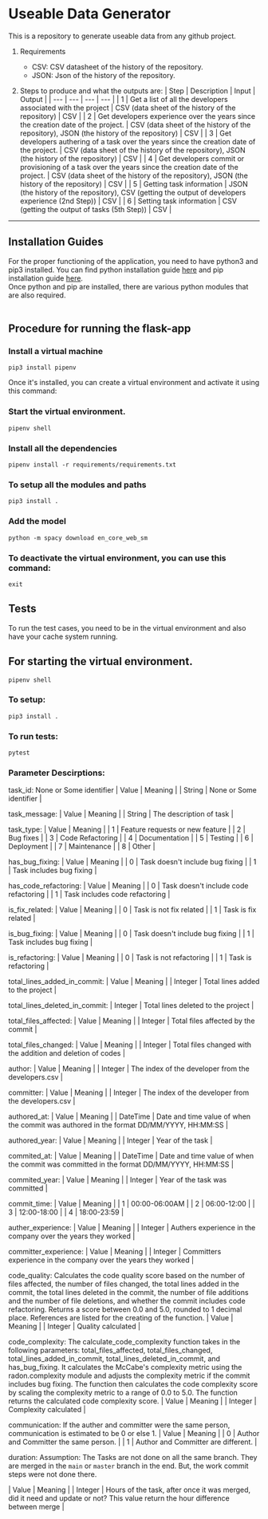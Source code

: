 # Useable Data Generator

This is a repository to generate useable data from any github project. 

1. Requirements
    - CSV: 
        CSV datasheet of the history of the repository. 
    - JSON:
        Json of the history of the repository. 

2. Steps to produce and what the outputs are:
    | Step | Description | Input | Output |
    | --- | --- | --- | --- |
    | 1 | Get a list of all the developers associated with the project | CSV (data sheet of the history of the repository) | CSV |
    | 2 | Get developers experience over the years since the creation date of the project. | CSV (data sheet of the history of the repository), JSON (the history of the repository) | CSV |
    | 3 | Get developers authering of a task over the years since the creation date of the project. | CSV (data sheet of the history of the repository), JSON (the history of the repository) | CSV |
    | 4 | Get developers commit or provisioning of a task over the years since the creation date of the project. | CSV (data sheet of the history of the repository), JSON (the history of the repository) | CSV |
    | 5 |  Getting task information | JSON (the history of the repository), CSV (getting the output of developers experience (2nd Step)) | CSV |
    | 6 | Setting task information | CSV (getting the output of tasks (5th Step)) | CSV |


<hr>


## Installation Guides

For the proper functioning of the application, you need to have python3 and pip3 installed. You can find python installation guide [here](https://www.python.org/downloads/) and pip installation guide [here](https://pip.pypa.io/en/stable/installation/). \
Once python and pip are installed, there are various python modules that are also required. \
<br>

## Procedure for running the flask-app
### Install a virtual machine

    pip3 install pipenv

Once it's installed, you can create a virtual environment and activate it using this command:

### Start the virtual environment.

    pipenv shell

### Install all the dependencies

    pipenv install -r requirements/requirements.txt

### To setup all the modules and paths

    pip3 install .


### Add the model
    python -m spacy download en_core_web_sm


###  To deactivate the virtual environment, you can use this command:
    exit






## Tests
To run the test cases, you need to be in the virtual environment and also have your cache system running. 
<br>

## For starting the virtual environment.

    pipenv shell


### To setup:

    pip3 install .


### To run tests:

    pytest




### Parameter Descirptions:

task_id: None or Some identifier
| Value | Meaning |
| String | None or Some identifier |

task_message: 
| Value | Meaning |
| String | The description of task |

task_type:
| Value | Meaning |
| 1 | Feature requests or new feature |
| 2 | Bug fixes |
| 3 | Code Refactoring |
| 4 | Documentation |
| 5 | Testing |
| 6 | Deployment |
| 7 | Maintenance |
| 8 | Other |

has_bug_fixing: 
| Value | Meaning |
| 0 | Task doesn't include bug fixing |
| 1 | Task includes bug fixing | 

has_code_refactoring: 
| Value | Meaning |
| 0 | Task doesn't include code refactoring |
| 1 | Task includes code refactoring | 

is_fix_related: 
| Value | Meaning |
| 0 | Task is not fix related |
| 1 | Task is fix related | 

is_bug_fixing: 
| Value | Meaning |
| 0 | Task doesn't include bug fixing |
| 1 | Task includes bug fixing | 

is_refactoring: 
| Value | Meaning |
| 0 | Task is not refactoring |
| 1 | Task is refactoring | 

total_lines_added_in_commit: 
| Value | Meaning |
| Integer | Total lines added to the project | 

total_lines_deleted_in_commit: 
| Integer | Total lines deleted to the project | 

total_files_affected: 
| Value | Meaning |
| Integer | Total files affected by the commit | 

total_files_changed: 
| Value | Meaning |
| Integer | Total files changed with the addition and deletion of codes | 

author: 
| Value | Meaning |
| Integer | The index of the developer from the developers.csv | 

committer: 
| Value | Meaning |
| Integer | The index of the developer from the developers.csv | 

authored_at: 
| Value | Meaning |
| DateTime | Date and time value of when the commit was authored in the format DD/MM/YYYY, HH:MM:SS | 

authored_year: 
| Value | Meaning |
| Integer | Year of the task | 

commited_at: 
| Value | Meaning |
| DateTime | Date and time value of when the commit was committed in the format DD/MM/YYYY, HH:MM:SS | 

commited_year: 
| Value | Meaning |
| Integer | Year of the task was committed | 

commit_time: 
| Value | Meaning |
| 1 | 00:00-06:00AM |
| 2 | 06:00-12:00 |
| 3 | 12:00-18:00 |
| 4 | 18:00-23:59 |

auther_experience: 
| Value | Meaning |
| Integer | Authers experience in the company over the years they worked |

committer_experience: 
| Value | Meaning |
| Integer | Committers experience in the company over the years they worked |

code_quality: 
Calculates the code quality score based on the number of files affected, the number of files changed, the total 
lines added in the commit, the total lines deleted in the commit, the number of file additions and the number of 
file deletions, and whether the commit includes code refactoring. Returns a score between 0.0 and 5.0, rounded to 1 decimal place.
References are listed for the creating of the function.
| Value | Meaning |
| Integer | Quality calculated |

code_complexity: 
The calculate_code_complexity function takes in the following parameters: total_files_affected, total_files_changed, total_lines_added_in_commit, total_lines_deleted_in_commit, and has_bug_fixing. It calculates the McCabe's complexity metric using the radon.complexity module and adjusts the complexity metric if the commit includes bug fixing. The function then calculates the code complexity score by scaling the complexity metric to a range of 0.0 to 5.0. The function returns the calculated code complexity score.
| Value | Meaning |
| Integer | Complexity calculated |

communication: 
If the auther and committer were the same person, communication is estimated to be 0 or else 1.
| Value | Meaning |
| 0 | Author and Committer the same person. |
| 1 | Author and Committer are different. |

duration: 
Assumption: The Tasks are not done on all the same branch. They are merged in the `main` or `master` branch in the end.
But, the work commit steps were  not done there.

| Value | Meaning |
| Integer | Hours of the task, after once it was merged, did it need and update or not? This value return the hour difference between merge |


